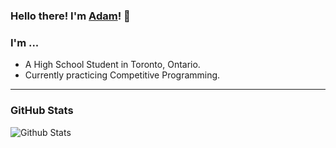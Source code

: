 ### Hello there! I'm [Adam](https://encodeous.ca)! 👋

### I'm ...

 - A High School Student in Toronto, Ontario.
 - Currently practicing Competitive Programming.

---

### GitHub Stats

![Github Stats](https://github-readme-stats.vercel.app/api?username=Encodeous&count_private=true&theme=dark)
